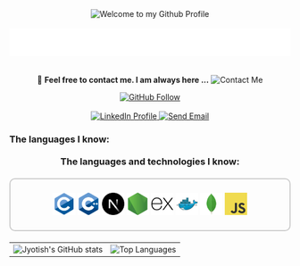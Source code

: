 <!-- "Hero" Header -->
<div align="center">
  <img src="https://github.com/BrunnerLivio/brunnerlivio/blob/master/images/welcome.png?raw=true" 
       style="max-width: 100%;" 
       alt="Welcome to my Github Profile" />
  <br />
  <br />
  <img height="50" 
       alt="My Name is Jyotish Kumar and I’m interested in web development and Artificial Intelligence development" 
       src="personal_note.svg" />
  <br />
  <br />
</div>

<p align="center">
  📝 <strong>Feel free to contact me. I am always here ...</strong> 
  <img src="https://media.giphy.com/media/WUlplcMpOCEmTGBtBW/giphy.gif" width="30" alt="Contact Me">
</p>

<p align="center">
  <a href="https://github.com/jyotishpro">
    <img src="https://img.shields.io/github/followers/jyotishpro?label=Follow%20Me&style=social" alt="GitHub Follow" />
  </a>
  <br /><br />
  <a href="https://www.linkedin.com/in/jyotish-kumar-b0505b212/">
    <img src="https://img.shields.io/badge/LinkedIn-Jyotish%20Kumar-blue?logo=Linkedin&logoColor=blue&labelColor=black" alt="LinkedIn Profile" />
  </a>
  <a href="mailto:jyotishkumarofficial123@hotmail.com">
    <img src="https://img.shields.io/badge/Hotmail-jyotishkumarofficial123@hotmail.com-blue?logo=Gmail&logoColor=blue&labelColor=black" alt="Send Email" />
  </a>
</p>

<h3>The languages I know:</h3>
<h3 style="text-align: center; margin-top: 20px; margin-bottom: 20px;">The languages and technologies I know:</h3>
<div style="display: flex; justify-content: center; flex-wrap: wrap; gap: 20px; padding: 10px; border: 2px solid #ccc; border-radius: 10px; margin-top: 20px; margin-bottom: 20px;">

  <code><img height="40" alt="C" src="https://raw.githubusercontent.com/devicons/devicon/master/icons/c/c-original.svg"></code>
  <code><img height="40" alt="C++" src="https://raw.githubusercontent.com/devicons/devicon/master/icons/cplusplus/cplusplus-original.svg"></code>
  <code><img height="40" alt="Next.js" src="https://raw.githubusercontent.com/devicons/devicon/master/icons/nextjs/nextjs-original.svg"></code>
  <code><img height="40" alt="Node.js" src="https://raw.githubusercontent.com/devicons/devicon/master/icons/nodejs/nodejs-original.svg"></code>
  <code><img height="40" alt="Express.js" src="https://raw.githubusercontent.com/devicons/devicon/master/icons/express/express-original.svg"></code>
  <code><img height="40" alt="Docker" src="https://raw.githubusercontent.com/devicons/devicon/master/icons/docker/docker-original.svg"></code>
  <code><img height="40" alt="MongoDB" src="https://raw.githubusercontent.com/devicons/devicon/master/icons/mongodb/mongodb-original.svg"></code>
  <code><img height="40" alt="JavaScript" src="https://raw.githubusercontent.com/github/explore/80688e429a7d4ef2fca1e82350fe8e3517d3494d/topics/javascript/javascript.png"></code>
</div>

<table align="center">
  <tr>
    <td>
      <img align="center" src="https://github-readme-stats12-sable.vercel.app/api?username=jyotishpro&show_icons=true&count_private=true&include_all_commits=true&theme=buefy&hide_border=true" alt="Jyotish's GitHub stats" />
    </td>
    <td>
      <img align="center" src="https://github-readme-stats12-sable.vercel.app/api/top-langs/?username=jyotishpro&layout=compact&theme=buefy&hide_border=true" alt="Top Languages" />
    </td>
  </tr>
</table>




